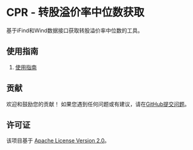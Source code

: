 # CPR - 转股溢价率中位数获取

基于iFind和Wind数据接口获取转股溢价率中位数的工具。

## 使用指南

1. [使用指南](https://github.com/ZhouBinxin/CPR/blob/master/CPR.md)

## 贡献

欢迎和鼓励您的贡献！
如果您遇到任何问题或有建议，请在[GitHub提交问题](https://github.com/ZhouBinxin/CPR/issues)。

## 许可证

该项目基于 [Apache License Version 2.0](http://www.apache.org/licenses/LICENSE-2.0)。